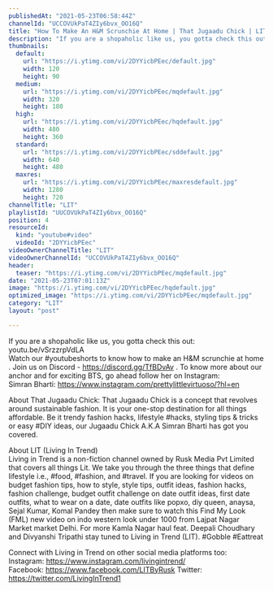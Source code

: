 ```yaml
---
publishedAt: "2021-05-23T06:58:44Z"
channelId: "UCCOVUkPaT4ZIy6bvx_OO16Q"
title: "How To Make An H&M Scrunchie At Home | That Jugaadu Chick | LIT | #shorts"
description: "If you are a shopaholic like us, you gotta check this out: youtu.be/vSrzzrpVdLA  \nWatch our #youtubeshorts to know how to make an H&M scrunchie at home\n. \nJoin us on Discord - https://discord.gg/TfBDvAv\n.\nTo know more about our anchor and for exciting BTS, go ahead follow her on Instagram:  \nSimran Bharti: https://www.instagram.com/prettylittlevirtuoso/?hl=en\n\nAbout That Jugaadu Chick:\nThat Jugaadu Chick is a concept that revolves around sustainable fashion. It is your one-stop destination for all things affordable. Be it trendy fashion hacks, lifestyle #hacks, styling tips & tricks or easy #DIY ideas, our Jugaadu Chick A.K.A Simran Bharti has got you covered.\n\nAbout LIT (Living In Trend)  \nLiving in Trend is a non-fiction channel owned by Rusk Media Pvt Limited that covers all things Lit. We take you through the three things that define lifestyle i.e., #food, #fashion, and #travel. If you are looking for videos on budget fashion tips, how to style, style tips, outfit ideas, fashion hacks, fashion challenge, budget outfit challenge on date outfit ideas, first date outfits, what to wear on a date, date outfits like popxo, diy queen, anaysa, Sejal Kumar, Komal Pandey then make sure to watch this Find My Look (FML) new video on indo western look under 1000 from Lajpat Nagar Market market Delhi. For more Kamla Nagar haul feat. Deepali Choudhary and Divyanshi Tripathi stay tuned to Living in Trend (LIT). #Gobble #Eattreat  \n\nConnect with Living in Trend on other social media platforms too:  \nInstagram: https://www.instagram.com/livingintrend/  \nFacebook: https://www.facebook.com/LITByRusk \nTwitter: https://twitter.com/LivingInTrend1"
thumbnails:
  default:
    url: "https://i.ytimg.com/vi/2DYYicbPEec/default.jpg"
    width: 120
    height: 90
  medium:
    url: "https://i.ytimg.com/vi/2DYYicbPEec/mqdefault.jpg"
    width: 320
    height: 180
  high:
    url: "https://i.ytimg.com/vi/2DYYicbPEec/hqdefault.jpg"
    width: 480
    height: 360
  standard:
    url: "https://i.ytimg.com/vi/2DYYicbPEec/sddefault.jpg"
    width: 640
    height: 480
  maxres:
    url: "https://i.ytimg.com/vi/2DYYicbPEec/maxresdefault.jpg"
    width: 1280
    height: 720
channelTitle: "LIT"
playlistId: "UUCOVUkPaT4ZIy6bvx_OO16Q"
position: 4
resourceId:
  kind: "youtube#video"
  videoId: "2DYYicbPEec"
videoOwnerChannelTitle: "LIT"
videoOwnerChannelId: "UCCOVUkPaT4ZIy6bvx_OO16Q"
header:
  teaser: "https://i.ytimg.com/vi/2DYYicbPEec/mqdefault.jpg"
date: "2021-05-23T07:01:13Z"
image: "https://i.ytimg.com/vi/2DYYicbPEec/hqdefault.jpg"
optimized_image: "https://i.ytimg.com/vi/2DYYicbPEec/mqdefault.jpg"
category: "LIT"
layout: "post"

---
```

If you are a shopaholic like us, you gotta check this out: youtu.be/vSrzzrpVdLA  
Watch our #youtubeshorts to know how to make an H&M scrunchie at home
. 
Join us on Discord - https://discord.gg/TfBDvAv
.
To know more about our anchor and for exciting BTS, go ahead follow her on Instagram:  
Simran Bharti: https://www.instagram.com/prettylittlevirtuoso/?hl=en

About That Jugaadu Chick:
That Jugaadu Chick is a concept that revolves around sustainable fashion. It is your one-stop destination for all things affordable. Be it trendy fashion hacks, lifestyle #hacks, styling tips & tricks or easy #DIY ideas, our Jugaadu Chick A.K.A Simran Bharti has got you covered.

About LIT (Living In Trend)  
Living in Trend is a non-fiction channel owned by Rusk Media Pvt Limited that covers all things Lit. We take you through the three things that define lifestyle i.e., #food, #fashion, and #travel. If you are looking for videos on budget fashion tips, how to style, style tips, outfit ideas, fashion hacks, fashion challenge, budget outfit challenge on date outfit ideas, first date outfits, what to wear on a date, date outfits like popxo, diy queen, anaysa, Sejal Kumar, Komal Pandey then make sure to watch this Find My Look (FML) new video on indo western look under 1000 from Lajpat Nagar Market market Delhi. For more Kamla Nagar haul feat. Deepali Choudhary and Divyanshi Tripathi stay tuned to Living in Trend (LIT). #Gobble #Eattreat  

Connect with Living in Trend on other social media platforms too:  
Instagram: https://www.instagram.com/livingintrend/  
Facebook: https://www.facebook.com/LITByRusk 
Twitter: https://twitter.com/LivingInTrend1